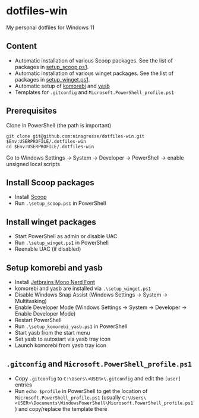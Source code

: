 # dotfiles-win

My personal dotfiles for Windows 11

## Content

- Automatic installation of various Scoop packages. See the list of packages in [setup_scoop.ps1](setup_scoop.ps1).
- Automatic installation of various winget packages. See the list of packages in [setup_winget.ps1](setup_winget.ps1).
- Automatic setup of [komorebi](https://github.com/LGUG2Z/komorebi) and [yasb](https://github.com/amnweb/yasb)
- Templates for `.gitconfig` and `Microsoft.PowerShell_profile.ps1`

## Prerequisites

Clone in PowerShell (the path is important)
```shell
git clone git@github.com:ninagrosse/dotfiles-win.git $Env:USERPROFILE/.dotfiles-win
cd $Env:USERPROFILE/.dotfiles-win
```

Go to Windows Settings -> System -> Developer -> PowerShell -> enable unsigned local scripts

## Install Scoop packages

- Install [Scoop](https://scoop.sh/)
- Run `.\setup_scoop.ps1` in PowerShell

## Install winget packages

- Start PowerShell as admin or disable UAC
- Run `.\setup_winget.ps1` in PowerShell
- Reenable UAC (if disabled)

## Setup komorebi and yasb

- Install [Jetbrains Mono Nerd Font](https://www.nerdfonts.com/font-downloads)
- komorebi and yasb are installed via `.\setup_winget.ps1`
- Disable Windows Snap Assist (Windows Settings -> System -> Multitasking)
- Enable Developer Mode (Windows Settings -> System -> Developer -> Enable Developer Mode)
- Restart PowerShell
- Run `.\setup_komorebi_yasb.ps1` in PowerShell
- Start yasb from the start menu
- Set yasb to autostart via yasb tray icon
- Launch komorebi from yasb tray icon

## `.gitconfig` and `Microsoft.PowerShell_profile.ps1`

- Copy `.gitconfig` to `C:\Users\<USER>\.gitconfig` and edit the `[user]` entries
- Run `echo $profile` in PowerShell to get the location of `Microsoft.PowerShell_profile.ps1` (usually `C:\Users\<USER>\Documents\WindowsPowerShell\Microsoft.PowerShell_profile.ps1`) and copy/replace the template there

